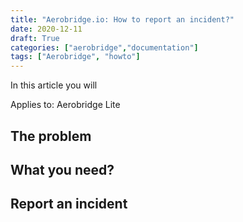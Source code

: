 ```yaml
---
title: "Aerobridge.io: How to report an incident?"
date: 2020-12-11
draft: True
categories: ["aerobridge","documentation"]
tags: ["Aerobridge", "howto"]
---
```


In this article you will 

Applies to: Aerobridge Lite
<!--more-->
## The problem 

## What you need? 

## Report an incident

# 